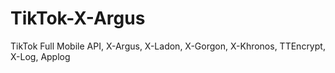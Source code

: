 # TikTok-X-Argus
TikTok Full Mobile API, X-Argus, X-Ladon, X-Gorgon, X-Khronos, TTEncrypt, X-Log, Applog
